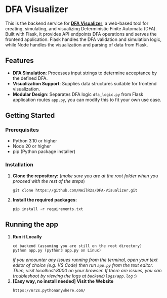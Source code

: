 # DFA Visualizer

This is the backend service for **[DFA Visualizer](https://nr2s.pythonanywhere.com/)**, a web-based tool for creating, simulating, and visualizing Deterministic Finite Automata (DFA). Built with Flask, it provides API endpoints DFA operations and serves the frontend application. Flask handles the DFA validation and simulation logic, while Node handles the visualization and parsing of data from Flask.

## Features

- **DFA Simulation**: Processes input strings to determine acceptance by the defined DFA.
- **Visualization Support**: Supplies data structures suitable for frontend visualization.
- **Modular Design**: Separates DFA logic `dfa_logic.py` from Flask application routes `app.py`, you can modify this to fit your own use case.

## Getting Started

### Prerequisites

- Python 3.10 or higher
- Node 20 or higher
- pip (Python package installer)

### Installation

1. **Clone the repository:** (*make sure you are at the root folder when you proceed with the rest of the steps*)
   ```
   git clone https://github.com/NeilR2s/DFA-Visualizer.git
   ```
2. **Install the required packages:**
   ```
   pip install -r requirements.txt
   ```
## Running the app

1. **Run it Locally**
   ```
   cd backend (assuming you are still on the root directory)
   python app.py (python3 app.py on Linux)
   ```
   *if you encounter any issues running from the terminal, open your text editor of choice (e.g. VS Code)
     then run  `app.py` from the text editor. Then, visit localhost:8000 on your browser. If there are issues, you can troubleshoot by viewing the logs at `backend/logs/app.log`* :)
2. **[Easy way, no install needed] Visit the Website**
   ```
   https://nr2s.pythonanywhere.com/
   ```

   
